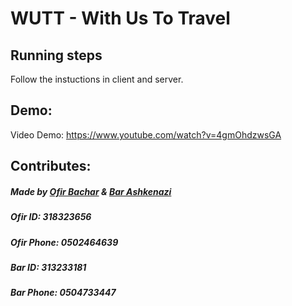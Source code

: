 # WUTT - With Us To Travel

## Running steps
Follow the instuctions in client and server.

## Demo:
Video Demo: https://www.youtube.com/watch?v=4gmOhdzwsGA

## Contributes:
##### Made by [Ofir Bachar](https://github.com/OfirBachar) & [Bar Ashkenazi](https://github.com/barashken)

##### Ofir ID: 318323656
##### Ofir Phone: 0502464639

##### Bar ID: 313233181
##### Bar Phone: 0504733447
